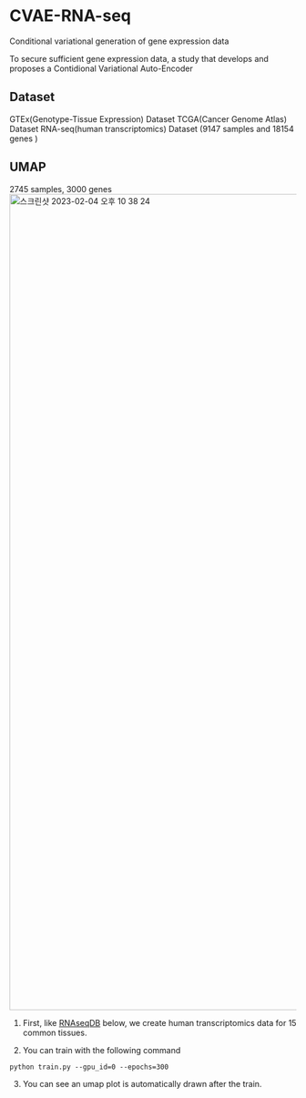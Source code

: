 # CVAE-RNA-seq
Conditional variational generation of gene expression data

To secure sufficient gene expression data, a study that develops and proposes a Contidional Variational Auto-Encoder 

Dataset
----------
GTEx(Genotype-Tissue Expression) Dataset
TCGA(Cancer Genome Atlas) Dataset
RNA-seq(human transcriptomics) Dataset (9147 samples and 18154 genes )

UMAP
----------
2745 samples, 3000 genes
<img width="1433" alt="스크린샷 2023-02-04 오후 10 38 24" src="https://user-images.githubusercontent.com/69189272/216770798-acfb75a2-5e86-4be8-9930-a032d2bafd3f.png">

1. First, like  [RNAseqDB](https://github.com/mskcc/RNAseqDB) below, we create human transcriptomics data for 15 common tissues.

2. You can train with the following command
```
python train.py --gpu_id=0 --epochs=300 
```
3. You can see an umap plot is automatically drawn after the train.
